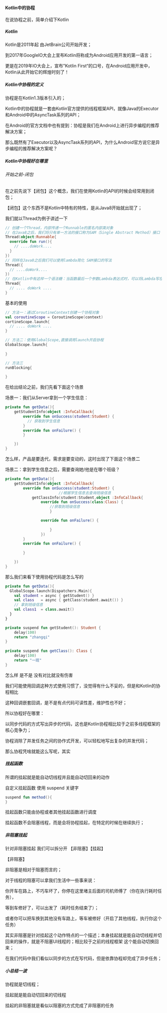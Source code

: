 #### Kotlin中的协程

在说协程之前，简单介绍下Kotlin

##### Kotlin

Kotlin是2011年起 由JetBrain公司开始开发；

到2017年GoogleIO大会上宣布Kotlin将称成为Android应用开发的第一语言；

更是在2019年IO大会上，宣布”Kotlin First“的口号，在Android应用开发中，Kotlin从此开始它的辉煌时刻了！

##### Kotlin中协程的定义

协程是在Kotlin1.3版本引入的；

Kotlin中的协程就是一套由Kotlin官方提供的线程框架API，就像Java的Executor和Android中的AsyncTask系列的API；

在Android的官方文档中也有提到：协程是我们在Android上进行异步编程的推荐解决方案；

那么既然有了Executor以及AsyncTask系列的API，为什么Android官方说它是异步编程的推荐解决方案呢？

##### Kotlin中协程好在哪里

###### 开始之前-闭包

在之前先说下【闭包】这个概念，我们在使用Kotlin的API的时候会经常用到闭包；

【闭包】这个东西不是Kotlin中特有的特性，是从Java8开始就出现了；

我们就以Thread为例子讲述一下

```kotlin
// 创建一个Thread，内部传递一个Runnable的匿名内部类对象
// 在Java8之后，我们将只有单一方法的接口称为SAM（Single Abstract Method）接口
Thread(object:Runnable{
  override fun run(){
    // ....doWork....
  }
})
// 同样在Java8之后我们可以使用lambda简化 SAM接口的写法
Thread({
  // ....doWork....
})
// 在Kotlin中有这样一个语法糖：当函数最后一个参数Lambda表达式时，可以将Lambda写在括号外面，这就是Kotlin的闭包原则
Thread{
  // .... doWork ....
}

```

基本的使用

```kotlin
// 方法一：通过CoroutineContext创建一个协程对象
val coroutineScope = CoroutineScope(context)
cortineScope.launch{
  // .... doWork ....
}

// 方法二：使用GlobalScope,直接调用launch开启协程
GlobalScope.launch{
  
}

// 方法三
runBlocking{
  
}

```



在给出结论之前，我们先看下面这个场景

场景一：我们从Server拿到一个学生信息：

```kotlin
private fun getData(){
    getStudentInfo(object :InfoCallback{
        override fun onSuccess(student:Student) { 
          // 获取到学生信息
        }
        override fun onFailure() {      
        }

    })
}
```

怎么样，产品是要迭代，需求是要变动的，这时出现了下面这个场景二

场景二：拿到学生信息之后，需要查询她/他是在哪个班级？

```kotlin
private fun getData(){
    getStudentInfo(object :InfoCallback{
        override fun onSuccess(student:Student) {
						//根据学生信息去查询班级信息
            getClassInfo(student:Student,object :InfoCallback{
        		override fun onSuccess(class:Class) {
            		//获取到班级信息
        			}

       			override fun onFailure() {
           
        			}
    			})
        }
        override fun onFailure() {
           
        }

    })
}
```

那么我们来看下使用协程代码是怎么写的

```kotlin
private fun getData(){
  GlobalScope.launch(Dispatchers.Main){
    val student = async { getStudent() }
    val class   = async { getClass(student.await()) }
    // 拿到班级信息
    val class1  = class.await()
  }
}

private suspend fun getStudent(): Student {
    delay(100)
    return "zhangqi"
}
 
private suspend fun getClass(): Class {
    delay(100)
    return "一班"
}
```

怎么样 是不是 没有对比就没有伤害

我们可能使用回调这种方式使用习惯了，没觉得有什么不妥的，但是和Kotlin的协程相比

这种回调嵌套回调，是不是有点代码可读性差，维护性也不好；

所以协程好在哪里：

以同步代码的方式写出异步的代码，这也是Kotlin协程相比较于之前多线程框架的核心竞争力；

协程消除了并发任务之间的协作式开发，可以轻松地写出复杂的并发代码；

那么协程凭啥就能这么写呢，其实

##### 挂起函数

所谓的挂起就是能自动切线程并且能自动切回来的动作

自定义挂起函数 使用 suspend 关键字

```kotlin
suspend fun method(){
}
```

挂起函数只能由协程或者其他挂起函数进行调度

挂起函数不会阻塞线程，而是会将协程挂起，在特定的时候在继续执行；

##### 非阻塞挂起

针对非阻塞挂起 我们可以拆分开 【非阻塞】【挂起】

【非阻塞】

非阻塞是相对于阻塞而言的；

对于线程的阻塞可以拿我们生活中一些事来说：

你开车在路上，不巧车坏了，你停在这里堵主后面的司机师傅了（你在执行耗时任务），

等到车修好了，可以出发了（耗时任务结束了）；

或者你可以把车换到其他没有车路上，等车被修好（开启了其他线程，执行你这个任务）

其实非阻塞是针对挂起这个动作特点的一个描述；本身挂起就是能自动切线程并切回来的操作，就是不阻塞UI线程的；相比较于之前的线程框架 这个能自动切换回来；

在我们代码中我们看似以同步的方式在写代码，但是依靠协程却完成了异步任务；

##### 小总结一波

协程就是切线程；

挂起就是能自动切回来的切线程

挂起的非阻塞就是看似以阻塞的方式完成了非阻塞的任务

